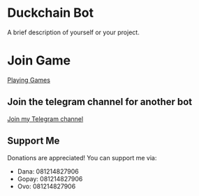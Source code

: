 # Duckchain Bot 

A brief description of yourself or your project. 
# Join Game
[Playing Games](https://t.me/DuckChain_bot/quack?startapp=IjPMQ0Nz)

## Join the telegram channel for another bot

[Join my Telegram channel](https://t.me/dasarpemulung)

## Support Me

Donations are appreciated! You can support me via:

* Dana: 081214827906
* Gopay: 081214827906
* Ovo: 081214827906
